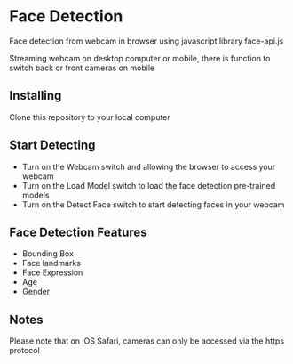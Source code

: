 # Face Detection
Face detection from webcam in browser using javascript library face-api.js

Streaming webcam on desktop computer or mobile, there is function to switch back or front cameras on mobile 


## Installing
Clone this repository to your local computer



## Start Detecting
* Turn on the Webcam switch and allowing the browser to access your webcam 
* Turn on the Load Model switch to load the face detection pre-trained models 
* Turn on the Detect Face switch to start detecting faces in your webcam

## Face Detection Features
* Bounding Box
* Face landmarks
* Face Expression
* Age
* Gender

## Notes
Please note that on iOS Safari, cameras can only be accessed via the https protocol 

